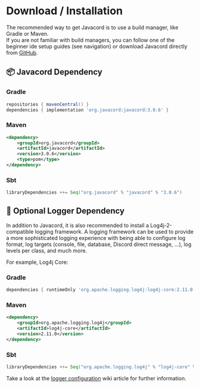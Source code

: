 # Download / Installation

The recommended way to get Javacord is to use a build manager, like Gradle or Maven.  
If you are not familiar with build managers, you can follow one of the beginner ide setup guides (see navigation) or download Javacord directly from [GitHub](https://github.com/Javacord/Javacord/releases/latest).

## :package: Javacord Dependency

### Gradle

```groovy
repositories { mavenCentral() }
dependencies { implementation 'org.javacord:javacord:3.0.6' }
```

### Maven

```xml
<dependency>
    <groupId>org.javacord</groupId>
    <artifactId>javacord</artifactId>
    <version>3.0.6</version>
    <type>pom</type>
</dependency>
```

### Sbt

```scala
libraryDependencies ++= Seq("org.javacord" % "javacord" % "3.0.6")
```

## :memo: Optional Logger Dependency

In addition to Javacord, it is also recommended to install a Log4j-2-compatible logging framework.
A logging framework can be used to provide a more sophisticated logging experience with being able to configure log format, log targets (console, file, database, Discord direct message, ...), log levels per class, and much more.

For example, Log4j Core:

### Gradle

```groovy
dependencies { runtimeOnly 'org.apache.logging.log4j:log4j-core:2.11.0' }
```

### Maven

```xml
<dependency>
    <groupId>org.apache.logging.log4j</groupId>
    <artifactId>log4j-core</artifactId>
    <version>2.11.0</version>
</dependency>
```

### Sbt

```scala
libraryDependencies ++= Seq("org.apache.logging.log4j" % "log4j-core" % "2.11.0")
```

Take a look at the [logger configuration](/wiki/basic-tutorials/logger-config/) wiki article for further information.